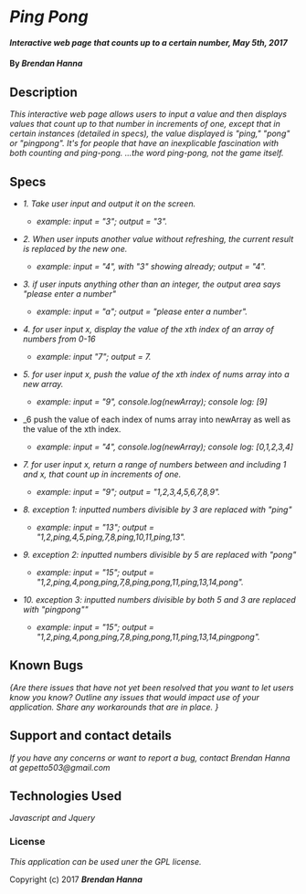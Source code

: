 # _Ping Pong_

#### _Interactive web page that counts up to a certain number, May 5th, 2017_

#### By _**Brendan Hanna**_

## Description

_This interactive web page allows users to input a value and then displays values that count up to that number in increments of one, except that in certain instances (detailed in specs), the value displayed is "ping," "pong" or "pingpong".  It's for people that have an inexplicable fascination with both counting and ping-pong.  ...the word ping-pong, not the game itself._

## Specs

* _1. Take user input and output it on the screen._
  * _example: input = "3"; output = "3"._
* _2. When user inputs another value without refreshing, the current result is replaced by the new one._
  * _example: input = "4", with "3" showing already; output = "4"._
* _3. if user inputs anything other than an integer, the output area says "please enter a number"_
  * _example: input = "a"; output = "please enter a number"._
* _4. for user input x, display the value of the xth index of an array of numbers from 0-16_
  * _example: input "7"; output = 7._
* _5. for user input x, push the value of the xth index of nums array into a new array._
  * _example: input = "9", console.log(newArray); console log: [9]_

* _6 push the value of each index of nums array into newArray as well as the value of the xth index.
  * _example: input = "4", console.log(newArray); console log: [0,1,2,3,4]_

* _7. for user input x, return a range of numbers between and including 1 and x, that count up in increments of one._
  * _example: input = "9"; output = "1,2,3,4,5,6,7,8,9"._
* _8. exception 1: inputted numbers divisible by 3 are replaced with "ping"_
  * _example: input = "13"; output = "1,2,ping,4,5,ping,7,8,ping,10,11,ping,13"._
* _9. exception 2: inputted numbers divisible by 5 are replaced with "pong"_
  * _example: input = "15"; output = "1,2,ping,4,pong,ping,7,8,ping,pong,11,ping,13,14,pong"._
* _10. exception 3: inputted numbers divisible by both 5 and 3 are replaced with "pingpong""_
  * _example: input = "15"; output = "1,2,ping,4,pong,ping,7,8,ping,pong,11,ping,13,14,pingpong"._


## Known Bugs

_{Are there issues that have not yet been resolved that you want to let users know you know?  Outline any issues that would impact use of your application.  Share any workarounds that are in place. }_

## Support and contact details

_If you have any concerns or want to report a bug, contact Brendan Hanna at gepetto503@gmail.com_

## Technologies Used

_Javascript and Jquery_

### License

*This application can be used uner the GPL license.*

Copyright (c) 2017 **_Brendan Hanna_**
